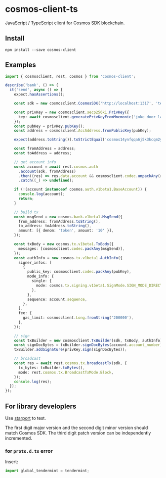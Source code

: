 # cosmos-client-ts

JavaScript / TypeScript client for Cosmos SDK blockchain.

## Install

```shell
npm install --save cosmos-client
```

## Examples

```typescript
import { cosmosclient, rest, cosmos } from 'cosmos-client';

describe('bank', () => {
  it('send', async () => {
    expect.hasAssertions();

    const sdk = new cosmosclient.CosmosSDK('http://localhost:1317', 'testchain');

    const privKey = new cosmosclient.secp256k1.PrivKey({
      key: await cosmosclient.generatePrivKeyFromMnemonic('joke door law post fragile cruel torch silver siren mechanic flush surround'),
    });
    const pubKey = privKey.pubKey();
    const address = cosmosclient.AccAddress.fromPublicKey(pubKey);

    expect(address.toString()).toStrictEqual('cosmos14ynfqqa6j5k3kcqm2ymf3l66d9x07ysxgnvdyx');

    const fromAddress = address;
    const toAddress = address;

    // get account info
    const account = await rest.cosmos.auth
      .account(sdk, fromAddress)
      .then((res) => res.data.account && cosmosclient.codec.unpackAny(res.data.account))
      .catch((_) => undefined);

    if (!(account instanceof cosmos.auth.v1beta1.BaseAccount)) {
      console.log(account);
      return;
    }

    // build tx
    const msgSend = new cosmos.bank.v1beta1.MsgSend({
      from_address: fromAddress.toString(),
      to_address: toAddress.toString(),
      amount: [{ denom: 'token', amount: '10' }],
    });

    const txBody = new cosmos.tx.v1beta1.TxBody({
      messages: [cosmosclient.codec.packAny(msgSend)],
    });
    const authInfo = new cosmos.tx.v1beta1.AuthInfo({
      signer_infos: [
        {
          public_key: cosmosclient.codec.packAny(pubKey),
          mode_info: {
            single: {
              mode: cosmos.tx.signing.v1beta1.SignMode.SIGN_MODE_DIRECT,
            },
          },
          sequence: account.sequence,
        },
      ],
      fee: {
        gas_limit: cosmosclient.Long.fromString('200000'),
      },
    });

    // sign
    const txBuilder = new cosmosclient.TxBuilder(sdk, txBody, authInfo);
    const signDocBytes = txBuilder.signDocBytes(account.account_number);
    txBuilder.addSignature(privKey.sign(signDocBytes));

    // broadcast
    const res = await rest.cosmos.tx.broadcastTx(sdk, {
      tx_bytes: txBuilder.txBytes(),
      mode: rest.cosmos.tx.BroadcastTxMode.Block,
    });
    console.log(res);
  });
});
```

## For library developlers

Use [starport](https://github.com/tendermint/starport) to test.

The first digit major version and the second digit minor version should match Cosmos SDK.
The third digit patch version can be independently incremented.

### for `proto.d.ts` error

Insert:

```typescript
import global_tendermint = tendermint;
```
